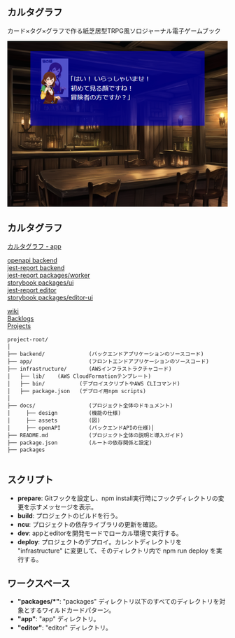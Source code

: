 ## カルタグラフ
カード×タグ×グラフで作る紙芝居型TRPG風ソロジャーナル電子ゲームブック

<div><img src="./docs/assets/images/demo.png" /></div>

## カルタグラフ
[カルタグラフ - app](https://d39tlgyf23zo7h.cloudfront.net/app/)  

[openapi backend](https://hibohiboo.github.io/kartagraph-monorepo/public/kartagraph-openapi/)  
[jest-report backend](https://hibohiboo.github.io/kartagraph-monorepo/public/jest-reports-backend/jest.html)  
[jest-report packages/worker](https://hibohiboo.github.io/kartagraph-monorepo/public/jest-reports-worker/jest.html)  
[storybook packages/ui](https://hibohiboo.github.io/kartagraph-monorepo/public/kartagraph-components/)  
[jest-report editor](https://hibohiboo.github.io/kartagraph-monorepo/public/jest-reports-editor/jest.html)  
[storybook packages/editor-ui](https://hibohiboo.github.io/kartagraph-monorepo/public/kartagraph-editor-components/)  

[wiki](https://github.com/hibohiboo/kartagraph-monorepo/wiki/%E3%83%95%E3%83%AD%E3%83%B3%E3%83%88%E3%82%A8%E3%83%B3%E3%83%89)  
[Backlogs](https://github.com/hibohiboo/kartagraph-monorepo/issues)  
[Projects](https://github.com/users/hibohiboo/projects/3/views/1)  

```
project-root/
│
├── backend/              (バックエンドアプリケーションのソースコード)
├── app/                  (フロントエンドアプリケーションのソースコード)
├── infrastructure/       (AWSインフラストラクチャコード)
│   ├── lib/    (AWS CloudFormationテンプレート)
│   ├── bin/           (デプロイスクリプトやAWS CLIコマンド)
│   ├── package.json   (デプロイ用npm scripts)
│
├── docs/                 (プロジェクト全体のドキュメント)
│     ├── design          (機能の仕様)
│     ├── assets          (図)
│     ├── openAPI         (バックエンドAPIの仕様)│
├── README.md             (プロジェクト全体の説明と導入ガイド)
├── package.json          (ルートの依存関係と設定)
├── packages


```

## スクリプト

- **prepare**: Gitフックを設定し、npm install実行時にフックディレクトリの変更を示すメッセージを表示。
- **build**: プロジェクトのビルドを行う。
- **ncu**: プロジェクトの依存ライブラリの更新を確認。
- **dev**: appとeditorを開発モードでローカル環境で実行する。
- **deploy**: プロジェクトのデプロイ。カレントディレクトリを "infrastructure" に変更して、そのディレクトリ内で npm run deploy を実行する。

## ワークスペース

- **"packages/*"**: "packages" ディレクトリ以下のすべてのディレクトリを対象とするワイルドカードパターン。
- **"app"**: "app" ディレクトリ。
- **"editor"**: "editor" ディレクトリ。